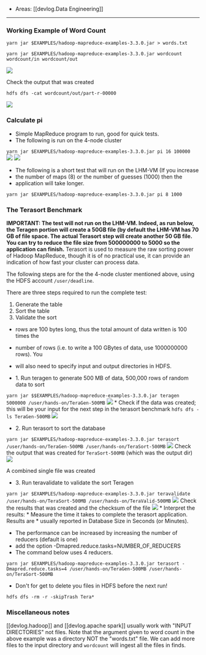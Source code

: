 
- Areas: [[devlog.Data Engineering]]

---

### Working Example of Word Count

`yarn jar $EXAMPLES/hadoop-mapreduce-examples-3.3.0.jar > words.txt`

`yarn jar $EXAMPLES/hadoop-mapreduce-examples-3.3.0.jar wordcount wordcount/in wordcount/out`

![](https://raw.githubusercontent.com/zubayrrr/twiki/main/bin/image.vkmgyisvvbc.png)

Check the output that was created

`hdfs dfs -cat wordcount/out/part-r-00000`

![](https://raw.githubusercontent.com/zubayrrr/twiki/main/bin/image.8velr6e7whs.png)

### Calculate pi

- Simple MapReduce program to run, good for quick tests.
- The following is run on the 4-node cluster

`yarn jar $EXAMPLES/hadoop-mapreduce-examples-3.3.0.jar pi 16 100000`  
![](https://raw.githubusercontent.com/zubayrrr/twiki/main/bin/image.ip1wh7ittuc.png)
![](https://raw.githubusercontent.com/zubayrrr/twiki/main/bin/image.op5t2hnmh7l.png)

- The following is a short test that will run on the LHM-VM (If you increase
- the number of maps (8) or the number of guesses (1000) then the
- application will take longer.

`yarn jar $EXAMPLES/hadoop-mapreduce-examples-3.3.0.jar pi 8 1000`

### The Terasort Benchmark

**IMPORTANT: The test will not run on the LHM-VM. Indeed, as run below,
the Teragen portion will create a 50GB file (by default the LHM-VM has
70 GB of file space. The actual Terasort step will create another
50 GB file. You can try to reduce the file size from 500000000 to
5000 so the application can finish.**
Terasort is used to measure the raw sorting power of Hadoop MapReduce, though it is of no practical use, it can provide an indication of how fast your cluster can process data.

The following steps are for the the 4-node cluster mentioned above, using the HDFS account `/user/deadline`.

There are three steps required to run the complete test:

1.  Generate the table
2.  Sort the table
3.  Validate the sort

<!-- end list -->

- rows are 100 bytes long, thus the total amount of data written is 100 times the
- number of rows (i.e. to write a 100 GBytes of data, use 1000000000 rows). You
- will also need to specify input and output directories in HDFS.

- 1\. Run teragen to generate 500 MB of data, 500,000 rows of random data to sort

`yarn jar $$EXAMPLES/hadoop-mapreduce-examples-3.3.0.jar teragen 5000000 /user/hands-on/TeraGen-500MB`
![](https://raw.githubusercontent.com/zubayrrr/twiki/main/bin/image.dhhwu16cazc.png) \* Check if the data was created; this will be your input for the next step in the terasort benchmark
`hdfs dfs -ls TeraGen-500MB`
![](https://raw.githubusercontent.com/zubayrrr/twiki/main/bin/image.brz6odys9hv.png)

- 2\. Run terasort to sort the database

`yarn jar $EXAMPLES/hadoop-mapreduce-examples-3.3.0.jar terasort /user/hands-on/TeraGen-500MB /user/hands-on/TeraSort-500MB`
![](https://raw.githubusercontent.com/zubayrrr/twiki/main/bin/image.idartp3zxj.png)
Check the output that was created for `TeraSort-500MB` (which was the output dir)
![](https://raw.githubusercontent.com/zubayrrr/twiki/main/bin/image.bohj41tce1a.png)

A combined single file was created

- 3\. Run teravalidate to validate the sort Teragen

`yarn jar $EXAMPLES/hadoop-mapreduce-examples-3.3.0.jar teravalidate /user/hands-on/TeraSort-500MB /user/hands-on/TeraValid-500MB`
![](https://raw.githubusercontent.com/zubayrrr/twiki/main/bin/image.m6uaknqoch.png)
Check the results that was created and the checksum of the file
![](https://raw.githubusercontent.com/zubayrrr/twiki/main/bin/image.4ch3o9j2lo7.png) \* Interpret the results: \* Measure the time it takes to complete the terasort application. Results are \* usually reported in Database Size in Seconds (or Minutes).

- The performance can be increased by increasing the number of reducers (default is one)
- add the option -Dmapred.reduce.tasks=NUMBER_OF_REDUCERS
- The command below uses 4 reducers.

`yarn jar $EXAMPLES/hadoop-mapreduce-examples-3.3.0.jar terasort -Dmapred.reduce.tasks=4 /user/hands-on/TeraGen-500MB /user/hands-on/TeraSort-500MB`

- Don't for get to delete you files in HDFS before the next run\!

`hdfs dfs -rm -r -skipTrash Tera*`

### Miscellaneous notes

[[devlog.hadoop]] and [[devlog.apache spark]] usually work with "INPUT DIRECTORIES" not files. Note that the argument given to word count in the above example was a directory NOT the "words.txt" file. We can add more files to the input directory and `wordcount` will ingest all the files in finds.
